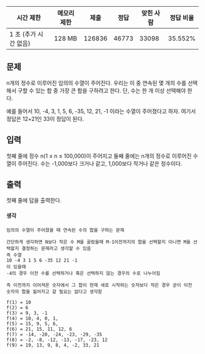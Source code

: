   

|시간 제한|메모리 제한|제출|정답|맞힌 사람|정답 비율|
|---|---|---|---|---|---|
|1 초 (추가 시간 없음)|128 MB|126836|46773|33098|35.552%|

## 문제

n개의 정수로 이루어진 임의의 수열이 주어진다. 우리는 이 중 연속된 몇 개의 수를 선택해서 구할 수 있는 합 중 가장 큰 합을 구하려고 한다. 단, 수는 한 개 이상 선택해야 한다.

예를 들어서 10, -4, 3, 1, 5, 6, -35, 12, 21, -1 이라는 수열이 주어졌다고 하자. 여기서 정답은 12+21인 33이 정답이 된다.

## 입력

첫째 줄에 정수 n(1 ≤ n ≤ 100,000)이 주어지고 둘째 줄에는 n개의 정수로 이루어진 수열이 주어진다. 수는 -1,000보다 크거나 같고, 1,000보다 작거나 같은 정수이다.

## 출력

첫째 줄에 답을 출력한다.

#### 생각
```
임의의 수열이 주어졌을 때 연속된 수의 합을 구하는 문제

간단하게 생각하면 N보다 작은 수 M을 골랐을때 M-1이전까지의 합을 선택할지 아니면 M을 선택할지 결정하는 문제라고 생각할 수 있음
즉 수열
10 -4 3 1 5 6 -35 12 21 -1
이 있을때
-4의 경우 이전 수를 선택하거나 혹은 선택하지 않는 경우의 수로 나누어짐

즉 이전까지 이어져온 숫자에서 그 합이 현재 새로 시작하는 숫자보다 작은 경우 굳이 이전 숫자의 합을 짊어지고 갈 필요는 없다고 생각함

f(1) = 10
f(2) = 6
f(3) = 9, 3, -1
f(4) = 10, 4, 0, 1, 
f(5) = 15, 9, 5, 6,
f(6) = 21, 15, 11, 12, 6
f(7) = -14, -20, -24, -23, -29, -35
f(8) = -2, -8, -12, -13, -17, -23, 12
f(9) = 19, 13, 9, 8, 4, -2, 33, 21
```